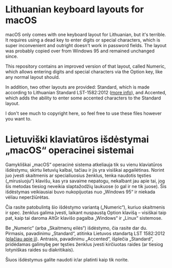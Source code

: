 # Lithuanian keyboard layouts for macOS

macOS only comes with one keyboard layout for Lithuanian, but it's terrible.
It requires using a dead key to enter digits or special characters, which is
super inconvenient and outright doesn't work in password fields. The layout
was probably copied over from Windows 95 and remained unchanged since.

This repository contains an improved version of that layout, called Numeric,
which allows entering digits and special characters via the Option key, like
any normal layout should.

In addition, two other layouts are provided: Standard, which is made according
to Lithuanian Standard LST-1582:2012
([more info](http://www.ims.mii.lt/klav/lithkeyb4.html)), and Accented, which
adds the ability to enter some accented characters to the Standard layout.

I don't see much to copyright here, so feel free to use these files however
you want to.

# Lietuviški klaviatūros išdėstymai „macOS“ operacinei sistemai

Gamykliškai „macOS“ operacinė sistema atkeliauja tik su vienu klaviatūros
išdėstymu, skirtu lietuvių kalbai, tačiau ir jis yra visiškai apgailėtinas.
Norint juo įvesti skaitmenis ar specialiuosius ženklus, tenka naudotis
tęsties („mirusiuoju“) klavišu, kas yra savaime nepatogu, nekalbant jau apie
tai, jog šis metodas tiesiog neveikia slaptažodžių laukuose (o gal ir ne tik
juose). Šis išdėstymas veikiausiai buvo nukopijuotas nuo „Windows 95“ ir
niekada vėliau neperžiūrėtas.

Čia rasite patobulintą šio išdėstymo variantą („Numeric“), kuriuo skaitmenis
ir spec. ženklus galima įvesti, laikant nuspaustą Option klavišą – visiškai
taip pat, kaip tai daroma AltGr klavišo pagalba „Windows“ ir „Linux“ sistemose.

Be „Numeric“ (arba „Skaitmenų eilės“) išdėstymo, čia rasite dar du. Pirmasis,
pavadinimu „Standard“, atitinka Lietuvos standartą LST 1582:2012 ([plačiau
apie jį](http://www.ims.mii.lt/klav/)). Antrasis, pavadinimu „Accented“,
išplečia „Standard“, pridėdamas galimybę per tęsties ženklus įvesti kirčiuotas
raides (ar tiesiog lotyniškas raides su diakritikais).

Šiuos išdėstymus galite naudoti ir/ar platinti kaip tik norite.
